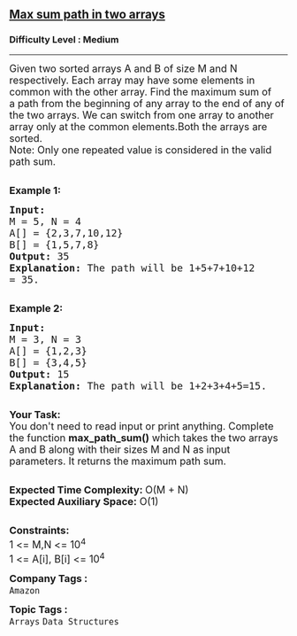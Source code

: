 <h2><a href="https://www.geeksforgeeks.org/problems/max-sum-path-in-two-arrays/1?page=1&difficulty=Medium&sortBy=difficulty">Max sum path in two arrays</a></h2><h3>Difficulty Level : Medium</h3><hr><div class="problems_problem_content__Xm_eO"><p><span style="font-size:18px">Given two sorted arrays A and B&nbsp;of size M and N respectively. Each array&nbsp;may have some elements in common with the other array. Find the maximum&nbsp;sum of a&nbsp;path&nbsp;from the beginning of any array to the end of any of the two arrays. We can switch from one array to another array only at the common elements.Both the arrays are sorted.<br>
Note: Only one repeated value is considered in the&nbsp;valid path sum.</span></p>

<p><br>
<span style="font-size:18px"><strong>Example 1:</strong></span></p>

<pre><span style="font-size:18px"><strong>Input:
</strong>M = 5, N = 4
A[] = {2,3,7,10,12}
B[] = {1,5,7,8}
<strong>Output: </strong>35<strong>
Explanation: </strong>The path will be 1+5+7+10+12
= 35.</span>
</pre>

<p><br>
<span style="font-size:18px"><strong>Example 2:</strong></span></p>

<pre><span style="font-size:18px"><strong>Input:
</strong>M = 3, N = 3
A[] = {1,2,3}
B[] = {3,4,5}
<strong>Output: </strong>15<strong>
Explanation: </strong>The path will be 1+2+3+4+5=15.</span></pre>

<p><br>
<span style="font-size:18px"><strong>Your Task:</strong><br>
You don't need to read input or print anything.&nbsp;Complete the function <strong>max_path_sum()</strong> which takes the two arrays A and B along with their sizes M and N as input parameters. It returns the maximum path sum.</span></p>

<p><br>
<span style="font-size:18px"><strong>Expected Time Complexity: </strong>O(M + N)<br>
<strong>Expected Auxiliary Space:</strong> O(1)</span></p>

<p><br>
<span style="font-size:18px"><strong>Constraints:</strong><br>
1 &lt;= M,N &lt;= 10<sup>4</sup><br>
1 &lt;= A[i], B[i] &lt;= 10<sup>4</sup></span></p>
</div><p><span style=font-size:18px><strong>Company Tags : </strong><br><code>Amazon</code>&nbsp;<br><p><span style=font-size:18px><strong>Topic Tags : </strong><br><code>Arrays</code>&nbsp;<code>Data Structures</code>&nbsp;